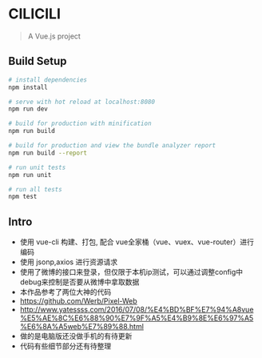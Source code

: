 # CILICILI

> A Vue.js project

## Build Setup

``` bash
# install dependencies
npm install

# serve with hot reload at localhost:8080
npm run dev

# build for production with minification
npm run build

# build for production and view the bundle analyzer report
npm run build --report

# run unit tests
npm run unit

# run all tests
npm test
```
## Intro
* 使用 vue-cli 构建、打包, 配合 vue全家桶（vue、vuex、vue-router）进行编码
* 使用 jsonp,axios 进行资源请求
* 使用了微博的接口来登录，但仅限于本机ip测试，可以通过调整config中debug来控制是否要从微博中拿取数据
* 本作品参考了两位大神的代码
* https://github.com/Werb/Pixel-Web
* http://www.yatessss.com/2016/07/08/%E4%BD%BF%E7%94%A8vue%E5%AE%8C%E6%88%90%E7%9F%A5%E4%B9%8E%E6%97%A5%E6%8A%A5web%E7%89%88.html
* 做的是电脑版还没做手机的有待更新
* 代码有些细节部分还有待整理
